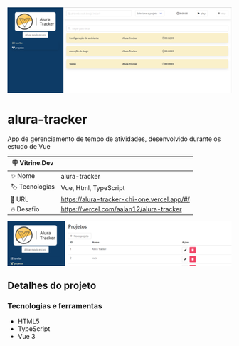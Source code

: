 <div align="center" >
  <img src="https://github.com/AAlan12/alura-tracker/blob/main/src/assets/img/tumb1.PNG?raw=true"/>
</div>

# alura-tracker

App de gerenciamento de tempo de atividades, desenvolvido durante os estudo de Vue

| :placard: Vitrine.Dev |     |
| -------------  | --- |
| :sparkles: Nome        | alura-tracker
| :label: Tecnologias | Vue, Html, TypeScript
| :rocket: URL         | https://alura-tracker-chi-one.vercel.app/#/
| :fire: Desafio     | https://vercel.com/aalan12/alura-tracker

<!-- Inserir imagem com a #vitrinedev ao final do link -->
![](https://github.com/AAlan12/alura-tracker/blob/main/src/assets/img/tumb2.PNG?raw=true#vitrinedev)

## Detalhes do projeto

### Tecnologias e ferramentas

- HTML5
- TypeScript
- Vue 3

